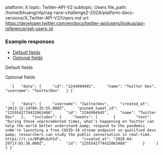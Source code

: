 platform: X
topic: Twitter-API-V2
subtopic: Users
file_path: /home/bhuang/nlp/rag-race-challenge2-2024/platform-docs-versions/X_Twitter-API-V2/Users.md
url: https://developer.twitter.com/en/docs/twitter-api/users/lookup/api-reference/get-users-id

### Example responses

* [Default fields](#tab0)
* [Optional fields](#tab1)

Default fields

Optional fields

      `{   "data": {     "id": "2244994945",     "name": "Twitter Dev",     "username": "TwitterDev"   } }`
    

      `{   "data": {     "username": "TwitterDev",     "created_at": "2013-12-14T04:35:55.000Z",     "pinned_tweet_id": "1255542774432063488",     "id": "2244994945",     "name": "Twitter Dev"   },   "includes": {     "tweets": [       {         "text": "During these unprecedented times, what’s happening on Twitter can help the world better understand &amp; respond to the pandemic. nnWe're launching a free COVID-19 stream endpoint so qualified devs &amp; researchers can study the public conversation in real-time. https://t.co/BPqMcQzhId",         "created_at": "2020-04-29T17:01:38.000Z",         "id": "1255542774432063488"       }     ]   } }`